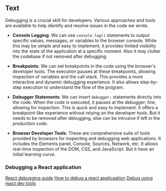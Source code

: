 ## Text

Debugging is a crucial skill for developers. Various approaches and tools are available to help identify and resolve issues in the code we wrote.

- **Console Logging**:
  We can use `console.log()` statements to output specific values, messages, or variables to the browser console. While this may be simple and easy to implement, it provides limited visibility into the state of the application at a specific moment. Also it may clutter the codebase if not removed after debugging.

- **Breakpoints**:
  We can set breakpoints in the code using the browser's developer tools. The execution pauses at these breakpoints, allowing inspection of variables and the call stack. This provides a more interactive and dynamic debugging experience. It also allows step-by-step execution to understand the flow of the program.

- **Debugger Statements**:
  We can insert `debugger;` statements directly into the code. When the code is executed, it pauses at the debugger; line, allowing for inspection. This is quick and easy to implement. It offers a breakpoint-like experience without relying on the developer tools. But it needs to be removed after debugging, else can be intrusive if left in the production code.

- **Browser Developer Tools**:
  These are comprehensive suite of tools provided by browsers for inspecting and debugging web applications. It includes the Elements panel, Console, Sources, Network, etc. It allows real-time inspection of the DOM, CSS, and JavaScript. But it have an initial learning curve.

### Debugging a React application

[React debugging guide](https://raygun.com/blog/react-debugging-guide/)
[How to debug a react applicaation](https://dev.to/colocodes/how-to-debug-a-react-app-51l4)
[Debug using react dev tools](https://blog.logrocket.com/debug-react-apps-react-devtools/)
